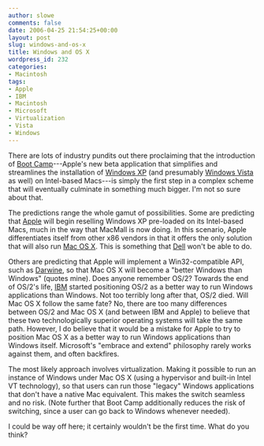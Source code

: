 ```yaml
---
author: slowe
comments: false
date: 2006-04-25 21:54:25+00:00
layout: post
slug: windows-and-os-x
title: Windows and OS X
wordpress_id: 232
categories:
- Macintosh
tags:
- Apple
- IBM
- Macintosh
- Microsoft
- Virtualization
- Vista
- Windows
---
```


There are lots of industry pundits out there proclaiming that the introduction of [Boot Camp](http://www.apple.com/macosx/bootcamp/)---Apple's new beta application that simplifies and streamlines the installation of [Windows XP](http://www.microsoft.com/windowsxp/default.mspx) (and presumably [Windows Vista](http://www.microsoft.com/windowsvista/) as well) on Intel-based Macs---is simply the first step in a complex scheme that will eventually culminate in something much bigger. I'm not so sure about that.

The predictions range the whole gamut of possibilities. Some are predicting that [Apple](http://www.apple.com/) will begin reselling Windows XP pre-loaded on its Intel-based Macs, much in the way that MacMall is now doing. In this scenario, Apple differentiates itself from other x86 vendors in that it offers the only solution that will also run [Mac OS X](http://www.apple.com/macosx/). This is something that [Dell](http://www.dell.com/) won't be able to do.

Others are predicting that Apple will implement a Win32-compatible API, such as [Darwine](http://darwine.opendarwin.org/), so that Mac OS X will become a "better Windows than Windows" (quotes mine). Does anyone remember OS/2? Towards the end of OS/2's life, [IBM](http://www.ibm.com/) started positioning OS/2 as a better way to run Windows applications than Windows. Not too terribly long after that, OS/2 died. Will Mac OS X follow the same fate? No, there are too many differences between OS/2 and Mac OS X (and between IBM and Apple) to believe that these two technologically superior operating systems will take the same path. However, I do believe that it would be a mistake for Apple to try to position Mac OS X as a better way to run Windows applications than Windows itself. Microsoft's "embrace and extend" philosophy rarely works against them, and often backfires.

The most likely approach involves virtualization. Making it possible to run an instance of Windows under Mac OS X (using a hypervisor and built-in Intel VT technology), so that users can run those "legacy" Windows applications that don't have a native Mac equivalent. This makes the switch seamless and no risk. (Note further that Boot Camp additionally reduces the risk of switching, since a user can go back to Windows whenever needed).

I could be way off here; it certainly wouldn't be the first time. What do you think?
